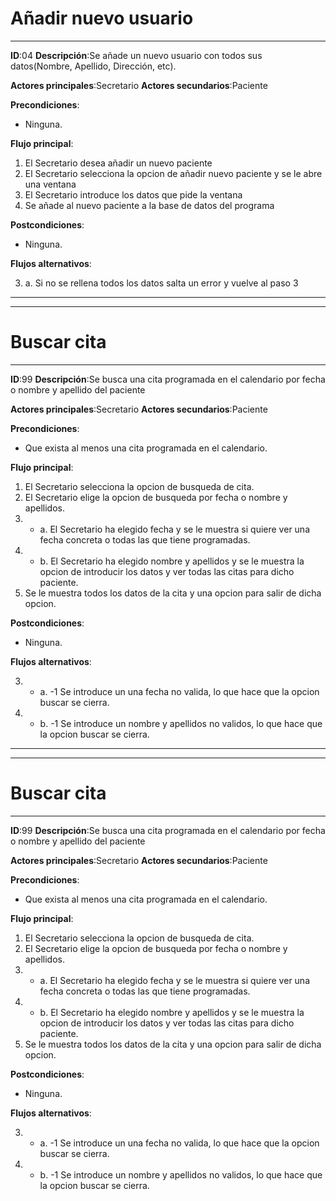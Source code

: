# Añadir nuevo usuario
---
   **ID**:04 **Descripción**:Se añade un nuevo usuario con todos sus datos(Nombre, Apellido, Dirección, etc).  

**Actores principales**:Secretario **Actores secundarios**:Paciente

**Precondiciones**:

 * Ninguna.

**Flujo principal**:

1. El Secretario desea añadir un nuevo paciente
2. El Secretario selecciona la opcion de añadir nuevo paciente y se le abre una ventana
3. El Secretario introduce los datos que pide la ventana
4. Se añade al nuevo paciente a la base de datos del programa

**Postcondiciones**:

 * Ninguna.

**Flujos alternativos**:

3. a. Si no se rellena todos los datos salta un error y vuelve al paso 3
---
---

# Buscar cita
---
   **ID**:99 **Descripción**:Se busca una cita programada en el calendario por fecha o nombre y apellido del paciente

**Actores principales**:Secretario **Actores secundarios**:Paciente

**Precondiciones**:

 * Que exista al menos una cita programada en el calendario.

**Flujo principal**:

1. El Secretario selecciona la opcion de busqueda de cita.
2. El Secretario elige la opcion de busqueda por fecha o nombre y apellidos.
3. - a. El Secretario ha elegido fecha y se le muestra si quiere ver una fecha concreta o todas las que tiene programadas.
3. - b. El Secretario ha elegido nombre y apellidos y se le muestra la opcion de introducir los datos y ver todas las citas para dicho paciente.
4. Se le muestra todos los datos de la cita y una opcion para salir de dicha opcion.

**Postcondiciones**:

 * Ninguna.

**Flujos alternativos**:

3. - a. -1 Se introduce un una fecha no valida, lo que hace que la opcion buscar se cierra.
3. - b. -1 Se introduce un nombre y apellidos no validos, lo que hace que la opcion buscar se cierra. 

---
---

# Buscar cita
---
   **ID**:99 **Descripción**:Se busca una cita programada en el calendario por fecha o nombre y apellido del paciente

**Actores principales**:Secretario **Actores secundarios**:Paciente

**Precondiciones**:

 * Que exista al menos una cita programada en el calendario.

**Flujo principal**:

1. El Secretario selecciona la opcion de busqueda de cita.
2. El Secretario elige la opcion de busqueda por fecha o nombre y apellidos.
3. - a. El Secretario ha elegido fecha y se le muestra si quiere ver una fecha concreta o todas las que tiene programadas.
3. - b. El Secretario ha elegido nombre y apellidos y se le muestra la opcion de introducir los datos y ver todas las citas para dicho paciente.
4. Se le muestra todos los datos de la cita y una opcion para salir de dicha opcion.

**Postcondiciones**:

 * Ninguna.

**Flujos alternativos**:

3. - a. -1 Se introduce un una fecha no valida, lo que hace que la opcion buscar se cierra.
3. - b. -1 Se introduce un nombre y apellidos no validos, lo que hace que la opcion buscar se cierra. 
